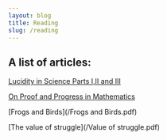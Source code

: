 ```yaml
---
layout: blog
title: Reading
slug: /reading
---
```




## A list of articles: 

[Lucidity in Science Parts I,II and III](http://www.damtp.cam.ac.uk/user/mem/papers/LHCE/index.html)


[On Proof and Progress in Mathematics](/proof_thurston-pdf)


[Frogs and Birds](/Frogs and Birds.pdf)


[The value of struggle](/Value of struggle.pdf)


